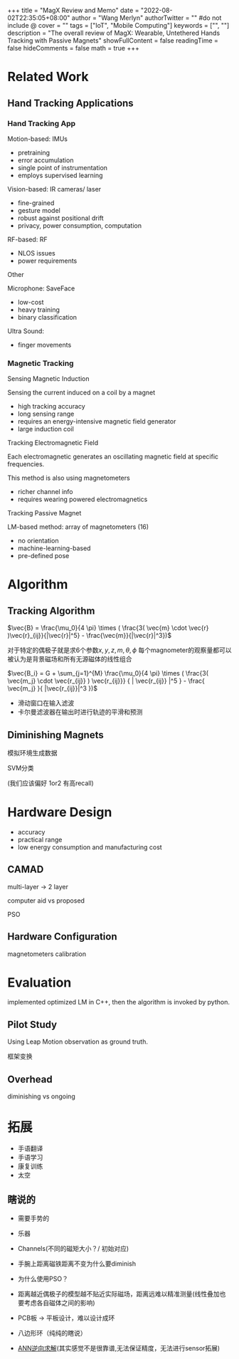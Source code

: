+++
title = "MagX Review and Memo"
date = "2022-08-02T22:35:05+08:00"
author = "Wang Merlyn"
authorTwitter = "" #do not include @
cover = ""
tags = ["IoT", "Mobile Computing"]
keywords = ["", ""]
description = "The overall review of MagX: Wearable, Untethered Hands Tracking with Passive Magnets"
showFullContent = false
readingTime = false
hideComments = false
math = true
+++



# Related Work
## Hand Tracking Applications

### Hand Tracking App

Motion-based: IMUs

* pretraining
* error accumulation
* single point of instrumentation
* employs supervised learning

Vision-based: IR cameras/ laser

* fine-grained
* gesture model
* robust against positional drift
* privacy, power consumption, computation

RF-based: RF

* NLOS issues
* power requirements

Other

Microphone: SaveFace

* low-cost
* heavy training
* binary classification

Ultra Sound:

* finger movements


### Magnetic Tracking

Sensing Magnetic Induction

Sensing the current induced on a coil by a magnet

* high tracking accuracy
* long sensing range
* requires an energy-intensive magnetic field generator
* large induction coil

Tracking Electromagnetic Field

Each electromagnetic generates an oscillating magnetic field at specific frequencies.

This method is also using magnetometers

* richer channel info 
* requires wearing powered electromagnetics

Tracking Passive Magnet

LM-based method: array of magnetometers (16)

* no orientation
* machine-learning-based
* pre-defined pose


# Algorithm

## Tracking Algorithm
$\vec{B} = \frac{\mu_0}{4 \pi} \times ( \frac{3( \vec{m} \cdot \vec{r} )\vec{r}_{ij}}{|\vec{r}|^5} - \frac{\vec{m}}{|\vec{r}|^3})$

对于特定的偶极子就是求6个参数$x,y,z,m,\theta,\phi$
每个magnometer的观察量都可以被认为是背景磁场和所有无源磁体的线性组合

$\vec{B_i} = G + \sum_{j=1}^{M} \frac{\mu_0}{4 \pi} \times ( \frac{3( \vec{m_j} \cdot \vec{r_{ij}} ) \vec{r_{ij}}} { | \vec{r_{ij}} |^5 } - \frac{ \vec{m_j} }{ |\vec{r_{ij}}|^3 })$

* 滑动窗口在输入滤波
* 卡尔曼滤波器在输出时进行轨迹的平滑和预测

## Diminishing Magnets

模拟环境生成数据 

SVM分类

(我们应该偏好 1or2 有高recall)

# Hardware Design

* accuracy
* practical range
* low energy consumption and manufacturing cost

## CAMAD

multi-layer -> 2 layer

computer aid vs proposed

PSO

## Hardware Configuration

magnetometers calibration

# Evaluation

implemented optimized LM in C++, then the algorithm is invoked by python.

## Pilot Study 

Using Leap Motion observation as ground truth.

框架变换

## Overhead

diminishing vs ongoing





# 拓展
* 手语翻译
* 手语学习
* 康复训练
* 太空

## 瞎说的
* 需要手势的

* 乐器

* Channels(不同的磁矩大小？/ 初始对应)

* 手腕上距离磁铁距离不变为什么要diminish

* 为什么使用PSO？

* 距离越近偶极子的模型越不贴近实际磁场，距离远难以精准测量(线性叠加也要考虑各自磁体之间的影响)

* PCB板 -> 平板设计，难以设计成环

* 八边形环（纯纯的瞎说）

* [ANN逆向求解](https://www.sciencedirect.com/science/article/pii/S0169260717300135)(其实感觉不是很靠谱,无法保证精度，无法进行sensor拓展)